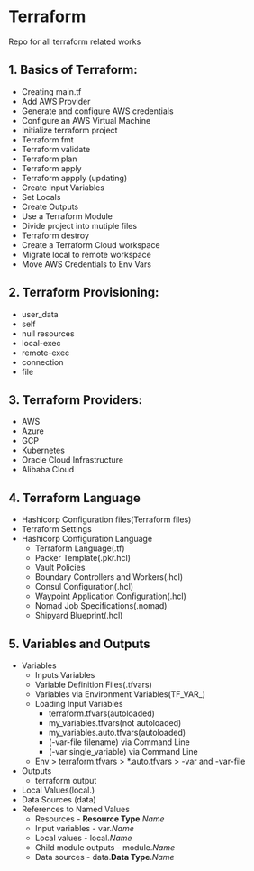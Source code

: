 # Terraform
Repo for all terraform related works

## 1. Basics of Terraform:
- Creating main.tf
- Add AWS Provider
- Generate and configure AWS credentials
- Configure an AWS Virtual Machine
- Initialize terraform project
- Terraform fmt
- Terraform validate
- Terraform plan
- Terraform apply
- Terraform appply (updating)
- Create Input Variables
- Set Locals
- Create Outputs
- Use a Terraform Module
- Divide project into mutiple files
- Terraform destroy
- Create a Terraform Cloud workspace
- Migrate local to remote workspace
- Move AWS Credentials to Env Vars

## 2. Terraform Provisioning:
- user_data
- self
- null resources
- local-exec
- remote-exec
- connection
- file

## 3. Terraform Providers:
- AWS
- Azure
- GCP
- Kubernetes
- Oracle Cloud Infrastructure
- Alibaba Cloud

## 4. Terraform Language
- Hashicorp Configuration files(Terraform files)
- Terraform Settings
- Hashicorp Configuration Language
    - Terraform Language(.tf)
    - Packer Template(.pkr.hcl)
    - Vault Policies
    - Boundary Controllers and Workers(.hcl)
    - Consul Configuration(.hcl)
    - Waypoint Application Configuration(.hcl)
    - Nomad Job Specifications(.nomad)
    - Shipyard Blueprint(.hcl)

## 5. Variables and Outputs
- Variables
    - Inputs Variables
    - Variable Definition Files(.tfvars)
    - Variables via Environment Variables(TF_VAR_<name>)
    - Loading Input Variables
        - terraform.tfvars(autoloaded)
        - my_variables.tfvars(not autoloaded)
        - my_variables.auto.tfvars(autoloaded)
        - (-var-file filename) via Command Line
        - (-var single_variable) via Command Line
    - Env > terraform.tfvars > *.auto.tfvars > -var and -var-file
- Outputs
    - terraform output
- Local Values(local.<NAME>)
- Data Sources (data)
- References to Named Values
    - Resources - **Resource Type**.*Name*
    - Input variables - var.*Name*
    - Local values - local.*Name*
    - Child module outputs - module.*Name*
    - Data sources - data.**Data Type**.*Name*